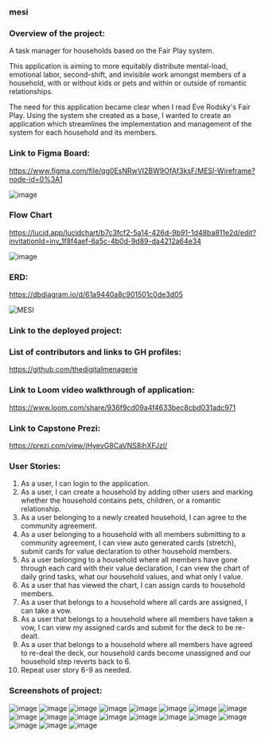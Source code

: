 ### mesi

### Overview of the project:

A task manager for households based on the Fair Play system.

This application is aiming to more equitably distribute mental-load, emotional labor, second-shift, and invisible work amongst members of a household, with or without kids or pets and within or outside of romantic relationships.

The need for this application became clear when I read Eve Rodsky's Fair Play. Using the system she created as a base, I wanted to create an application which streamlines the implementation and management of the system for each household and its members. 

### Link to Figma Board:

https://www.figma.com/file/qg0EsNRwVI2BW9OfAf3ksF/MESI-Wireframe?node-id=0%3A1

![image](https://user-images.githubusercontent.com/76716670/144719193-f46b5d10-340b-4bac-88db-975cfcfa6939.png)


### Flow Chart

https://lucid.app/lucidchart/b7c3fcf2-5a14-426d-9b91-1d48ba811e2d/edit?invitationId=inv_1f8f4aef-6a5c-4b0d-9d89-da4212a64e34

![image](https://user-images.githubusercontent.com/76716670/144763362-63028177-c880-46aa-b9af-f6d5c8063d63.png)


### ERD:

https://dbdiagram.io/d/61a9440a8c901501c0de3d05

![MESI](https://user-images.githubusercontent.com/76716670/144719066-f932ed47-2997-4ddf-aae1-5b407623c575.png)


### Link to the deployed project:

### List of contributors and links to GH profiles:

https://github.com/thedigitalmenagerie

### Link to Loom video walkthrough of application:
https://www.loom.com/share/936f9cd09a4f4633bec8cbd031adc971

### Link to Capstone Prezi:
https://prezi.com/view/jHyevG8CaVNS8ihXFJzl/

### User Stories:

1. As a user, I can login to the application.
2. As a user, I can create a household by adding other users and marking whether the household contains pets, children, or a romantic relationship.
3. As a user belonging to a newly created household, I can agree to the community agreement.
4. As a user belonging to a household with all members submitting to a community agreement, I can view auto generated cards (stretch), submit cards for value declaration to other household members.
5. As a user belonging to a household where all members have gone through each card with their value declaration, I can view the chart of daily grind tasks, what our household values, and what only I value.
6. As a user that has viewed the chart, I can assign cards to household members. 
7. As a user that belongs to a household where all cards are assigned, I can take a vow. 
8. As a user that belongs to a household where all members have taken a vow, I can view my assigned cards and submit for the deck to be re-dealt. 
9. As a user that belongs to a household where all members have agreed to re-deal the deck, our household cards become unassigned and our household step reverts back to 6.
10. Repeat user story 6-9 as needed.

### Screenshots of project:

![image](https://user-images.githubusercontent.com/76716670/148667735-8c99fe10-ba6b-4c10-b74c-b42661959ace.png)
![image](https://user-images.githubusercontent.com/76716670/148667762-27325ae3-3812-45c0-aafd-4a65c6982dc6.png)
![image](https://user-images.githubusercontent.com/76716670/148668007-15743fa5-43e4-42f3-abae-b10be134eea7.png)
![image](https://user-images.githubusercontent.com/76716670/148668018-549cc0d8-d765-4146-a991-8ac30ae41f2a.png)
![image](https://user-images.githubusercontent.com/76716670/148668546-946e945b-068e-424b-956e-ca17bd78a07c.png)
![image](https://user-images.githubusercontent.com/76716670/148668166-f94a7f8b-4f8e-4369-b062-120101b64230.png)
![image](https://user-images.githubusercontent.com/76716670/148668183-11a57eab-5b49-4ef3-98b7-3015d68f6ac1.png)
![image](https://user-images.githubusercontent.com/76716670/148668187-a76beea5-1172-4ab1-9b43-66bcbb679cc2.png)
![image](https://user-images.githubusercontent.com/76716670/148668250-e1ae82a8-1f5b-4e35-8ff2-7a255628bbe3.png)
![image](https://user-images.githubusercontent.com/76716670/148668284-9750db37-c341-49a5-b477-bde06d6b01db.png)
![image](https://user-images.githubusercontent.com/76716670/148668304-108cb0f8-9fb6-4c51-a7d4-661aa7b11555.png)
![image](https://user-images.githubusercontent.com/76716670/148668343-2e4bb6bd-5a6f-4300-ae59-c77411a0de82.png)
![image](https://user-images.githubusercontent.com/76716670/148668381-006a9c8e-b943-4af0-a8db-ed0f97182f25.png)
![image](https://user-images.githubusercontent.com/76716670/148668444-7a933d79-a3e2-4d15-9b38-9395179b857c.png)
![image](https://user-images.githubusercontent.com/76716670/148668453-b36b0dce-8a49-431a-aaf9-09f0ba4580d2.png)
![image](https://user-images.githubusercontent.com/76716670/148668464-508ee046-d6aa-4bfd-8540-920d36c649aa.png)
![image](https://user-images.githubusercontent.com/76716670/148668471-71bbe7ce-d3dc-4e27-90bc-64e238977456.png)
![image](https://user-images.githubusercontent.com/76716670/148668486-f4a0e7d5-3423-45c7-a85f-ed6d4d0ff1e7.png)
![image](https://user-images.githubusercontent.com/76716670/148668495-ceeb8dd7-de99-40da-9cf9-45d0bc5b7d7a.png)

